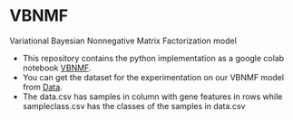 # VBNMF
Variational Bayesian Nonnegative Matrix Factorization model

* This repository contains the python implementation as a google colab notebook [VBNMF](docs/VBNMF.ipynb).
* You can get the dataset for the experimentation on our VBNMF model from [Data](https://drive.google.com/drive/folders/1k6wul0q3e4e8rS5B7KFXi46DWh771qdv?usp=sharing).
* The data.csv has samples in column with gene features in rows while sampleclass.csv has the classes of the samples in data.csv

